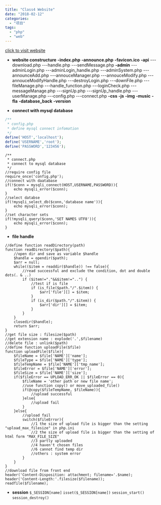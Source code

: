 ```yaml
---
title: "Class4 Website"
date: "2018-02-12"
categories: 
  - "项目"
tags: 
  - "php"
  - "web"
---
```


[click to visit website](https://class4.poryoung.cn)

- **website constructure** **\-index.php** **\-announce.php** **\-favicon.ico** **\-api** ---download.php ---handle.php ---sendMessage.php **\-admin** ---adminLogin.php ---adminLogin\_handle.php ---adminSystem.php ---announceAdd.php ---annouceManager.php ---annouceModify.php ---annouceModifyHandle.php ---destroyLogin.php ---downFile.php ---fileManage.php ---handle\_function.php ---loginCheck.php ---messageManage.php ---signUp.php ---signUp\_handle.php ---userManage.php ---config.php ---connect.php **\-css** **\-js** **\-img** **\-music** **\-fla** **\-database\_back** **\-version**
    
- **connect with mysql database**
    

```php
/**
 * config.php
 * define mysql connect infomation
 */
define('HOST','localhost');
define('USERNAME','root');
define('PASSWORD','123456');
```

```null
/**
 * connect.php
 * connect to mysql database
 */
//require config file
require_once('config.php');
//connect with daatabase
if(!$conn = mysqli_connect(HOST,USERNAME,PASSWORD)){
    echo mysqli_error($conn);
}
//select databse
if(!mysqli_select_db($conn,'database name')){
    echo mysqli_error($conn);
}
//set character sets
if(!mysqli_query($conn,'SET NAMES UTF8')){
    echo mysqli_error($conn);
}
```

- **file handle**

```null
//define function readDirectory(path)
function readDirectory($path){
    //open dir and save as variable $handle
    $handle = opendir($path);
    $arr = null;
    while(($item = readdir($handle)) !== false){
        //read successful and exclude the condition, dot and double dots(. & ..)
        if ($item!="."&&$item!="..") {
            //test if is file
            if (is_file($path."/".$item)) {
                $arr['file'][] = $item;
            }
            if (is_dir($path."/".$item)) {
                $arr['dir'][] = $item;
            }
        }
    }
    closedir($handle);
    return $arr;
}
//get file size : filesize($path)
//get extension name : explode('.',$filename)
//delete file : unlink($path)
//define function uploadFile($file)
function uploadFile($file){
    $fileName = $file['NAME']['name'];
    $fileType = $file['NAME']['type'];
    $fileTempName = $file['NAME']['tmp_name'];
    $fileError = $file['NAME']['error'];
    $fileSize = $file['NAME']['size'];
    if($fileError == UPLOAD_ERR_OK || $fileError == 0){
        $fileName = 'other path or new file name';
        //use function copy() or move_uploaded_file()
        if(@copy($fileTempName, $fileName)){
            //upload successful
        }else{
            //upload fail
        }
    }else{
        //upload fail
        switch($fileError){
            //1 the size of upload file is bigger than the setting "upload_max_filesize" in php.ini
            //2 the size of upload file is bigger than the setting of html form "MAX_FILE_SIZE"
            //3 partly uploaded
            //4 haven't chosen files
            //6 cannot find temp dir
            //others : system error
        }
    }
}
//download file from front end
header('Content-Disposition: attachment; filename='.$name);
header('Content-Length:'.filesize($filename));
readfile($filename);
```

- **session** `$_SESSION[name]` `isset($_SESSION[name])` `session_start()` `session_destroy()`

